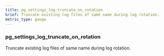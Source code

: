 ```yaml
---
title: pg_settings_log_truncate_on_rotation
brief: Truncate existing log files of same name during log rotation.
metric_type: gauge
---
```

### pg_settings_log_truncate_on_rotation

Truncate existing log files of same name during log rotation.